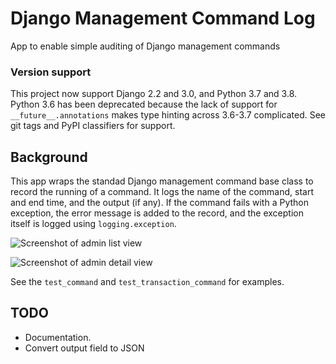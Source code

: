# Django Management Command Log

App to enable simple auditing of Django management commands

### Version support

This project now support Django 2.2 and 3.0, and Python 3.7 and 3.8. Python 3.6
has been deprecated because the lack of support for `__future__.annotations`
makes type hinting across 3.6-3.7 complicated. See git tags and PyPI classifiers
for support.

## Background

This app wraps the standad Django management command base class to record the
running of a command. It logs the name of the command, start and end time, and
the output (if any). If the command fails with a Python exception, the error
message is added to the record, and the exception itself is logged using
`logging.exception`.

![Screenshot of admin list
view](https://github.com/yunojuno/django-management-command-log/blob/master/screenshots/list-view.png)

![Screenshot of admin detail
view](https://github.com/yunojuno/django-management-command-log/blob/master/screenshots/detail-view.png)

See the `test_command` and `test_transaction_command` for examples.

## TODO

* Documentation.
* Convert output field to JSON
